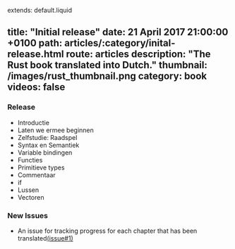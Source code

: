 extends: default.liquid

title: "Initial release"
date: 21 April 2017 21:00:00 +0100
path: articles/:category/inital-release.html
route: articles
description: "The Rust book translated into Dutch."
thumbnail: /images/rust_thumbnail.png
category: book
videos: false
---

### Release

- Introductie
- Laten we ermee beginnen
- Zelfstudie: Raadspel
- Syntax en Semantiek
- Variable bindingen
- Functies
- Primitieve types
- Commentaar
- if
- Lussen
- Vectoren

### New Issues

* An issue for tracking progress for each chapter that has been translated[(issue#1)](https://github.com/JeroenCops/rust_boek/issues/1)

